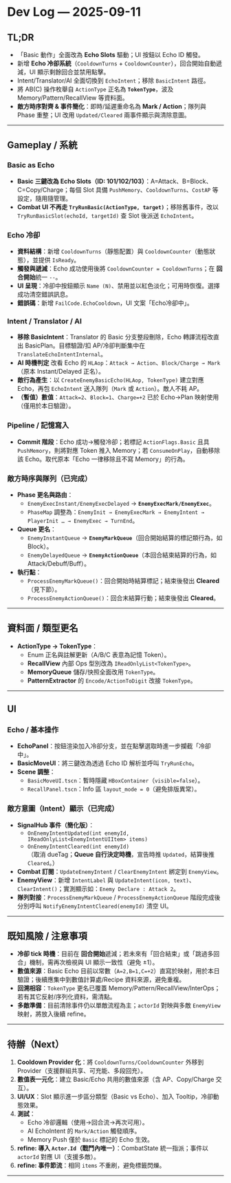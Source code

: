 # Dev Log — 2025-09-11

## TL;DR
- 「Basic 動作」全面改為 **Echo Slots** 驅動；UI 按鈕以 Echo ID 觸發。
- 新增 **Echo 冷卻系統**（`CooldownTurns` + `CooldownCounter`），回合開始自動遞減，UI 顯示剩餘回合並禁用點擊。
- Intent/Translator/AI 全面切換到 `EchoIntent`；移除 `BasicIntent` 路徑。
- 將 AB(C) 操作枚舉自 `ActionType` 正名為 **`TokenType`**，波及 Memory/Pattern/RecallView 等資料面。
- **敵方時序對齊 & 事件簡化**：即時/延遲重命名為 **Mark / Action**；隊列與 Phase 重整；UI 改用 `Updated/Cleared` 兩事件顯示與清除意圖。

---

## Gameplay / 系統

### Basic as Echo
- **Basic 三鍵改為 Echo Slots（ID: 101/102/103）**：A=Attack、B=Block、C=Copy/Charge；每個 Slot 具備 `PushMemory`、`CooldownTurns`、`CostAP` 等設定，隨用隨管理。
- **Combat UI 不再走 `TryRunBasic(ActionType, target)`**；移除舊事件，改以 `TryRunBasicSlot(echoId, targetId)` 查 Slot 後派送 `EchoIntent`。

### Echo 冷卻
- **資料結構**：新增 `CooldownTurns`（靜態配置）與 `CooldownCounter`（動態狀態），並提供 `IsReady`。
- **觸發與遞減**：Echo 成功使用後將 `CooldownCounter = CooldownTurns`；在 **回合開始**統一 `--`。
- **UI 呈現**：冷卻中按鈕顯示 `Name (N)`、禁用並以紅色淡化；可用時恢復。選擇成功清空錯誤訊息。
- **錯誤碼**：新增 `FailCode.EchoCooldown`，UI 文案「Echo冷卻中」。

### Intent / Translator / AI
- **移除 BasicIntent**：Translator 的 Basic 分支整段刪除，Echo 轉譯流程改直出 BasicPlan。目標驗證/扣 AP/冷卻判斷集中在 `TranslateEchoIntentInternal`。
- **AI 時機判定** 改看 Echo 的 `HLAop`：`Attack → Action`、`Block/Charge → Mark`（原本 Instant/Delayed 正名）。
- **敵行為產生**：以 `CreateEnemyBasicEcho(HLAop, TokenType)` 建立對應 Echo，再包 `EchoIntent` 送入隊列（`Mark` 或 `Action`）。敵人不耗 AP。
- **（暫值）數值**：`Attack=2`、`Block=1`、`Charge=+2` 已於 Echo→Plan 映射使用（僅用於本日驗證）。

### Pipeline / 記憶寫入
- **Commit 階段**：Echo 成功→觸發冷卻；若標記 `ActionFlags.Basic` 且具 `PushMemory`，則將對應 Token 推入 Memory；若 `ConsumeOnPlay`，自動移除該 Echo。取代原本「Echo 一律移除且不寫 Memory」的行為。

### 敵方時序與隊列（已完成）
- **Phase 更名與路由**：  
  - `EnemyExecInstant/EnemyExecDelayed` → **`EnemyExecMark/EnemyExec`**。  
  - `PhaseMap` 調整為：`EnemyInit → EnemyExecMark → EnemyIntent → PlayerInit … → EnemyExec → TurnEnd`。
- **Queue 更名**：  
  - `EnemyInstantQueue` → **`EnemyMarkQueue`**（回合開始結算的標記類行為，如 Block）。  
  - `EnemyDelayedQueue` → **`EnemyActionQueue`**（本回合結束結算的行為，如 Attack/Debuff/Buff）。
- **執行點**：  
  - `ProcessEnemyMarkQueue()`：回合開始時結算標記；結束後發出 **Cleared**（見下節）。  
  - `ProcessEnemyActionQueue()`：回合末結算行動；結束後發出 **Cleared**。

---

## 資料面 / 類型更名

- **ActionType → TokenType**：  
  - Enum 正名與註解更新（A/B/C 表意為記憶 Token）。  
  - **RecallView** 內部 Ops 型別改為 `IReadOnlyList<TokenType>`。  
  - **MemoryQueue** 儲存/快照全面改用 `TokenType`。  
  - **PatternExtractor** 的 `Encode/ActionToDigit` 改接 `TokenType`。

---

## UI

### Echo / 基本操作
- **EchoPanel**：按鈕渲染加入冷卻分支，並在點擊選取時進一步攔截「冷卻中」。
- **BasicMoveUI**：將三鍵改為透過 Echo ID 解析並呼叫 `TryRunEcho`。
- **Scene 調整**：  
  - `BasicMoveUI.tscn`：暫時隱藏 `HBoxContainer`（`visible=false`）。  
  - `RecallPanel.tscn`：Info 區 `layout_mode = 0`（避免排版異常）。

### 敵方意圖（Intent）顯示（已完成）
- **SignalHub 事件（簡化版）**：  
  - `OnEnemyIntentUpdated(int enemyId, IReadOnlyList<EnemyIntentUIItem> items)`  
  - `OnEnemyIntentCleared(int enemyId)`  
  （取消 dueTag；**Queue 自行決定時機**，宣告時推 `Updated`，結算後推 `Cleared`。）
- **Combat 訂閱**：`UpdateEnemyIntent` / `ClearEnemyIntent` 綁定到 `EnemyView`。  
- **EnemyView**：新增 `IntentLabel` 與 `UpdateIntent(icon, text)`、`ClearIntent()`；實測顯示如：`Enemy Declare : Attack 2`。  
- **隊列對接**：`ProcessEnemyMarkQueue` / `ProcessEnemyActionQueue` 階段完成後分別呼叫 `NotifyEnemyIntentCleared(enemyId)` 清空 UI。

---

## 既知風險 / 注意事項
- **冷卻 tick 時機**：目前在 **回合開始**遞減；若未來有「回合結束」或「跳過多回合」機制，需再次檢視與 UI 顯示一致性（避免 ±1）。
- **數值來源**：Basic Echo 目前以常數（`A=2,B=1,C=+2`）直寫於映射，用於本日驗證；後續應集中到數值計算處/Recipe 資料來源，避免重複。
- **回溯相容**：`TokenType` 更名已覆蓋 Memory/Pattern/RecallView/InterOps；若有其它反射/序列化資料，需清點。
- **多敵準備**：目前清除事件仍以單敵流程為主；`actorId` 對映與多敵 `EnemyView` 映射，將放入後續 refine。

---

## 待辦（Next）
1. **Cooldown Provider 化**：將 `CooldownTurns/CooldownCounter` 外移到 Provider（支援群組共享、可充能、多段回充）。  
2. **數值表一元化**：建立 Basic/Echo 共用的數值來源（含 AP、Copy/Charge 交互）。  
3. **UI/UX**：Slot 顯示進一步區分類型（Basic vs Echo）、加入 Tooltip，冷卻動態效果。  
4. **測試**：  
   - Echo 冷卻邏輯（使用→回合流→再次可用）。  
   - AI EchoIntent 的 `Mark/Action` 觸發順序。  
   - Memory Push 僅於 `Basic` 標記的 Echo 生效。  
5. **refine: 導入 `Actor.Id`（戰鬥內唯一）**：CombatState 統一指派；事件以 `actorId` 對應 UI（支援多敵）。  
6. **refine: 事件節流**：相同 `items` 不重刷，避免標籤閃爍。

---
